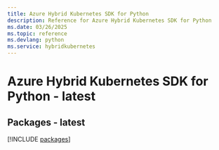 ```yaml
---
title: Azure Hybrid Kubernetes SDK for Python
description: Reference for Azure Hybrid Kubernetes SDK for Python
ms.date: 03/26/2025
ms.topic: reference
ms.devlang: python
ms.service: hybridkubernetes
---
```

# Azure Hybrid Kubernetes SDK for Python - latest
## Packages - latest
[!INCLUDE [packages](hybrid-kubernetes-index.md)]